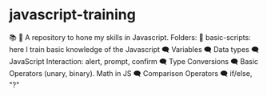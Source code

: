 # javascript-training
:books: :pencil: A repository to hone my skills in Javascript. 
Folders:
:memo: basic-scripts: here I train basic knowledge of the Javascript
  :left_speech_bubble: Variables
  :left_speech_bubble: Data types
  :left_speech_bubble: JavaScript Interaction: alert, prompt, confirm
  :left_speech_bubble: Type Conversions
  :left_speech_bubble: Basic Operators (unary, binary). Math in JS
  :left_speech_bubble: Comparison Operators
  :left_speech_bubble: if/else, "?"
